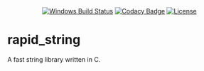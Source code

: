 <div align="center">
    <a href="https://ci.appveyor.com/project/boyerjohn/rapid_string"><img src="https://ci.appveyor.com/api/projects/status/tukyg3wpy32d5oxi?svg=true" alt="Windows Build Status" /></a>
    <a href="https://www.codacy.com/app/boyerjohn/rapid_string"><img src="https://api.codacy.com/project/badge/Grade/1867313274704419904810314f038c84" alt="Codacy Badge" /></a>
    <a href="https://github.com/boyerjohn/rapid_string/blob/master/LICENSE"><img src="https://img.shields.io/badge/license-MIT-blue.svg" alt="License" /></a>
</div>

# rapid_string
A fast string library written in C.
